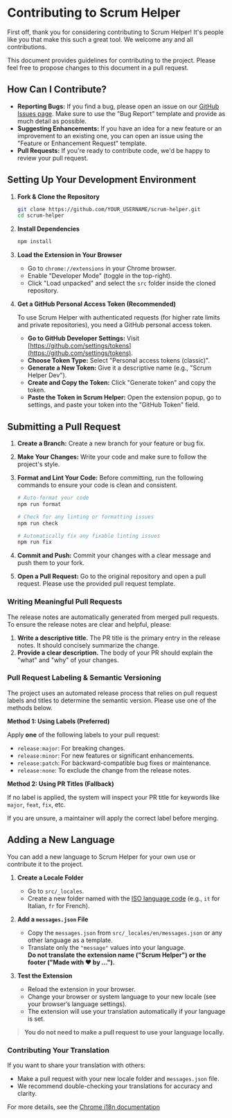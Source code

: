 # Contributing to Scrum Helper

First off, thank you for considering contributing to Scrum Helper! It's people like you that make this such a great tool. We welcome any and all contributions.

This document provides guidelines for contributing to the project. Please feel free to propose changes to this document in a pull request.

## How Can I Contribute?

- **Reporting Bugs:** If you find a bug, please open an issue on our [GitHub Issues page](https://github.com/fossasia/scrum-helper/issues). Make sure to use the "Bug Report" template and provide as much detail as possible.
- **Suggesting Enhancements:** If you have an idea for a new feature or an improvement to an existing one, you can open an issue using the "Feature or Enhancement Request" template.
- **Pull Requests:** If you're ready to contribute code, we'd be happy to review your pull request.

## Setting Up Your Development Environment

1.  **Fork & Clone the Repository**

    ```sh
    git clone https://github.com/YOUR_USERNAME/scrum-helper.git
    cd scrum-helper
    ```

2.  **Install Dependencies**

    ```sh
    npm install
    ```

3.  **Load the Extension in Your Browser**

    -   Go to `chrome://extensions` in your Chrome browser.
    -   Enable "Developer Mode" (toggle in the top-right).
    -   Click "Load unpacked" and select the `src` folder inside the cloned repository.

4.  **Get a GitHub Personal Access Token (Recommended)**

    To use Scrum Helper with authenticated requests (for higher rate limits and private repositories), you need a GitHub personal access token.

    -   **Go to GitHub Developer Settings:** Visit [https://github.com/settings/tokens](https://github.com/settings/tokens).
    -   **Choose Token Type:** Select "Personal access tokens (classic)".
    -   **Generate a New Token:** Give it a descriptive name (e.g., "Scrum Helper Dev").
    -   **Create and Copy the Token:** Click "Generate token" and copy the token.
    -   **Paste the Token in Scrum Helper:** Open the extension popup, go to settings, and paste your token into the "GitHub Token" field.

## Submitting a Pull Request

1.  **Create a Branch:** Create a new branch for your feature or bug fix.
2.  **Make Your Changes:** Write your code and make sure to follow the project's style.
3.  **Format and Lint Your Code:** Before committing, run the following commands to ensure your code is clean and consistent.

    ```sh
    # Auto-format your code
    npm run format

    # Check for any linting or formatting issues
    npm run check

    # Automatically fix any fixable linting issues
    npm run fix
    ```

4.  **Commit and Push:** Commit your changes with a clear message and push them to your fork.
5.  **Open a Pull Request:** Go to the original repository and open a pull request. Please use the provided pull request template.

### Writing Meaningful Pull Requests

The release notes are automatically generated from merged pull requests. To ensure the release notes are clear and helpful, please:

1.  **Write a descriptive title.** The PR title is the primary entry in the release notes. It should concisely summarize the change.
2.  **Provide a clear description.** The body of your PR should explain the "what" and "why" of your changes.

### Pull Request Labeling & Semantic Versioning

The project uses an automated release process that relies on pull request labels and titles to determine the semantic version. Please use one of the methods below.

**Method 1: Using Labels (Preferred)**

Apply **one** of the following labels to your pull request:

-   `release:major`: For breaking changes.
-   `release:minor`: For new features or significant enhancements.
-   `release:patch`: For backward-compatible bug fixes or maintenance.
-   `release:none`: To exclude the change from the release notes.

**Method 2: Using PR Titles (Fallback)**

If no label is applied, the system will inspect your PR title for keywords like `major`, `feat`, `fix`, etc.

If you are unsure, a maintainer will apply the correct label before merging.

## Adding a New Language

You can add a new language to Scrum Helper for your own use or contribute it to the project.

1. **Create a Locale Folder**
   - Go to `src/_locales`.
   - Create a new folder named with the [ISO language code](https://developer.chrome.com/docs/extensions/reference/i18n/#localeTable) (e.g., `it` for Italian, `fr` for French).

2. **Add a `messages.json` File**
   - Copy the `messages.json` from `src/_locales/en/messages.json` or any other language as a template.
   - Translate only the `"message"` values into your language.  
     **Do not translate the extension name ("Scrum Helper") or the footer ("Made with ❤️ by ...").**

3. **Test the Extension**
   - Reload the extension in your browser.
   - Change your browser or system language to your new locale (see your browser’s language settings).
   - The extension will use your translation automatically if your language is set.

> **You do not need to make a pull request to use your language locally.**

### Contributing Your Translation

If you want to share your translation with others:
- Make a pull request with your new locale folder and `messages.json` file.
- We recommend double-checking your translations for accuracy and clarity.

For more details, see the [Chrome i18n documentation](https://developer.chrome.com/docs/extensions/reference/i18n/)